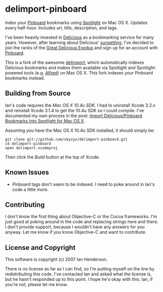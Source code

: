 # delimport-pinboard

Index your [Pinboard](http://pinboard.in) bookmarks using [Spotlight](http://www.apple.com/macosx/what-is-macosx/spotlight.html)
on Mac OS X. Updates every half-hour. Includes url, title, description, and tags.

I've been heavily invested in [Delicious](http://delicious.com) as a bookmarking service for many years.
However, after learning about Delicious' [sunsetting](https://twitter.com/waxpancake/status/15483488237002752),
I've decided to join the ranks of the [Great Delicious Exodus](https://twitter.com/PinboardIN/status/20323781167816704)
and sign up for an account with [Pinboard](http://pinboard.in).

This is a fork of the awesome [delimport](http://ianhenderson.org/delimport.html), which automatically indexes
Delicious bookmarks and makes them available via Spotlight and Spotlight-powered tools (e.g.
[Alfred](http://alfredapp.com)) on Mac OS X. This fork indexes your Pinboard bookmarks instead.


## Building from Source

Ian's code requires the _Mac OS X 10.4u SDK_. I had to uninstall Xcode 3.2.x and reinstall Xcode 3.1.4 to
get the 10.4u SDK so I could compile. I've documented my own process in the post:
[Import Delicious/Pinboard Bookmarks Into Spotlight for Mac OS X](http://blog.ryanparman.com/2011/01/01/import-deliciouspinboard-bookmarks-into-spotlight-for-mac-os-x/).

Assuming you have the Mac OS X 10.4u SDK installed, it should simply be:

	git clone git://github.com/skyzyx/delimport-pinboard.git
	cd delimport-pinboard
	open delimport.xcodeproj

Then click the _Build_ button at the top of Xcode.


## Known Issues

* Pinboard tags don't seem to be indexed. I need to poke around in Ian's code a little more.


## Contributing

I don't know the first thing about Objective-C or the Cocoa frameworks. I'm just good at poking around
in the code and replacing strings here and there. I don't provide support, because I wouldn't have any
answers for you anyway. Let me know if you know Objective-C and want to contribute.


## License and Copyright

This software is copyright (c) 2007 Ian Henderson.

There is no license as far as I can find, so I'm putting myself on the line by redistributing this code.
I've contacted Ian and asked what the license is, but he hasn't responded up to this point. I hope he's
okay with this. Ian, if you're not, please let me know.
